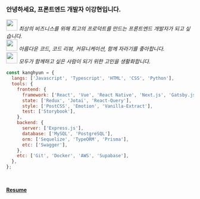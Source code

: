 ### 안녕하세요, 프론트엔드 개발자 이강현입니다.

<img src="https://media.giphy.com/media/WUlplcMpOCEmTGBtBW/giphy.gif" width="30"> <em>최상의 비즈니스를 위해 최고의 프로덕트를 만드는 프론트엔드 개발자가 되고 싶습니다.</em>  
<img src="https://media.giphy.com/media/VgCDAzcKvsR6OM0uWg/giphy.gif" width="30"> <em>아름다운 코드, 코드 리뷰, 커뮤니케이션, 함께 자라기를 좋아합니다.</em>  
<img src="https://media.giphy.com/media/LnQjpWaON8nhr21vNW/giphy.gif" width="30"> <em>모두가 함께하고 싶은 사람이 되기 위한 고민을 생활화합니다.</em>  

```js
const kanghyun = {
  langs: ['Javascript', 'Typescript', 'HTML', 'CSS', 'Python'],
  tools: {
    frontend: {
      framework: ['React', 'Vue', 'React Native', 'Next.js', 'Gatsby.js'],
      state: ['Redux', 'Jotai', 'React-Query'],
      style: ['PostCSS', 'Emotion', 'Vanilla-Extract'],
      test: ['Storybook'],
    },
    backend: {
      server: ['Express.js'],
      database: ['MySQL', 'PostgreSQL'],
      orm: ['Sequelize', 'TypeORM', 'Prisma'],
      etc: ['Swagger'],
    },
    etc: ['Git', 'Docker', 'AWS', 'Supabase'],
  },
};
```
</br>

**[Resume](https://kanghyun98.notion.site)**
